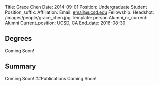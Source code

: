 Title: Grace Chen
Date: 2014-09-01
Position: Undergraduate Student
Position_suffix:
Affiliation:
Email: email@ucsd.edu
Fellowship:
Headshot: /images/people/grace_chen.jpg
Template: person
Alumni_or_current: Alumni
Current_position: UCSD, CA
End_date: 2016-08-30
<!-- Status: draft -->

## Degrees
Coming Soon!
## Summary
Coming Soon!
##Publications
Coming Soon!
